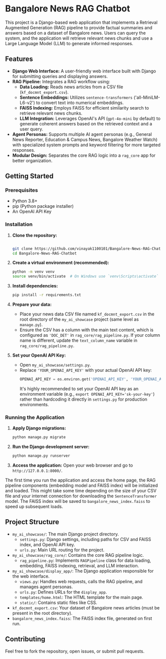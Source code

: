 # Bangalore News RAG Chatbot

This project is a Django-based web application that implements a Retrieval Augmented Generation (RAG) pipeline to provide factual summaries and answers based on a dataset of Bangalore news. Users can query the system, and the application will retrieve relevant news chunks and use a Large Language Model (LLM) to generate informed responses.

## Features

* **Django Web Interface:** A user-friendly web interface built with Django for submitting queries and displaying answers.
* **RAG Pipeline:** Integrates a RAG workflow using:
    * **Data Loading:** Reads news articles from a CSV file (`kf_docmnt_export.csv`).
    * **Sentence Embeddings:** Utilizes `sentence-transformers` ('all-MiniLM-L6-v2') to convert text into numerical embeddings.
    * **FAISS Indexing:** Employs FAISS for efficient similarity search to retrieve relevant news chunks.
    * **LLM Integration:** Leverages OpenAI's API (`gpt-4o-mini` by default) to generate coherent answers based on the retrieved context and a user query.
* **Agent Personas:** Supports multiple AI agent personas (e.g., General News Reporter, Education & Campus News, Bangalore Weather Watch) with specialized system prompts and keyword filtering for more targeted responses.
* **Modular Design:** Separates the core RAG logic into a `rag_core` app for better organization.

## Getting Started

### Prerequisites

* Python 3.8+
* pip (Python package installer)
* An OpenAI API Key

### Installation

1.  **Clone the repository:**
    ```bash
    
    git clone https://github.com/vinayak1100101/Bangalore-News-RAG-Chatbot.git
    cd Bangalore-News-RAG-Chatbot

    ```

2.  **Create a virtual environment (recommended):**
    ```bash
    python -m venv venv
    source venv/bin/activate  # On Windows use `venv\Scripts\activate`
    ```

3.  **Install dependencies:**
    ```bash
    pip install -r requirements.txt
    ```

4.  **Prepare your data:**
    * Place your news data CSV file named `kf_docmnt_export.csv` in the root directory of the `my_ai_showcase` project (same level as `manage.py`).
    * Ensure the CSV has a column with the main text content, which is configured as `'DOC_DET'` in `rag_core/rag_pipeline.py`. If your column name is different, update the `text_column_name` variable in `rag_core/rag_pipeline.py`.

5.  **Set your OpenAI API Key:**
    * Open `my_ai_showcase/settings.py`.
    * Replace `'YOUR_OPENAI_API_KEY'` with your actual OpenAI API key:
        ```python
        OPENAI_API_KEY = os.environ.get('OPENAI_API_KEY', 'YOUR_OPENAI_API_KEY_HERE')
        ```
        It's highly recommended to set your OpenAI API key as an environment variable (e.g., `export OPENAI_API_KEY='sk-your-key'`) rather than hardcoding it directly in `settings.py` for production environments.

### Running the Application

1.  **Apply Django migrations:**
    ```bash
    python manage.py migrate
    ```

2.  **Run the Django development server:**
    ```bash
    python manage.py runserver
    ```

3.  **Access the application:**
    Open your web browser and go to `http://127.0.0.1:8000/`.

The first time you run the application and access the home page, the RAG pipeline components (embedding model and FAISS index) will be initialized and loaded. This might take some time depending on the size of your CSV file and your internet connection for downloading the `SentenceTransformer` model. The FAISS index will be saved to `bangalore_news_index.faiss` to speed up subsequent loads.

## Project Structure

* `my_ai_showcase/`: The main Django project directory.
    * `settings.py`: Django settings, including paths for CSV and FAISS index, and OpenAI API key.
    * `urls.py`: Main URL routing for the project.
* `my_ai_showcase/rag_core/`: Contains the core RAG pipeline logic.
    * `rag_pipeline.py`: Implements `RAGPipeline` class for data loading, embedding, FAISS indexing, retrieval, and LLM interaction.
* `my_ai_showcase/display_app/`: The Django application responsible for the web interface.
    * `views.py`: Handles web requests, calls the RAG pipeline, and manages agent personas.
    * `urls.py`: Defines URLs for the `display_app`.
    * `templates/home.html`: The HTML template for the main page.
    * `static/`: Contains static files like CSS.
* `kf_docmnt_export.csv`: Your dataset of Bangalore news articles (must be present in the root directory).
* `bangalore_news_index.faiss`: The FAISS index file, generated on first run.

## Contributing

Feel free to fork the repository, open issues, or submit pull requests.
